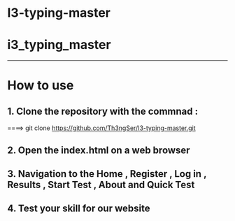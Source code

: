 # I3-typing-master

# i3_typing_master

---
# How to use 

## 1. Clone the repository with the commnad :
 ====> git clone https://github.com/Th3ngSer/I3-typing-master.git 

## 2. Open the index.html on a web browser 

## 3. Navigation to the Home , Register , Log in , Results , Start Test , About and Quick Test

## 4. Test your skill for our website 
